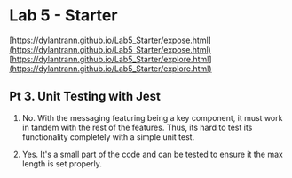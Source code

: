 # Lab 5 - Starter
[https://dylantrann.github.io/Lab5_Starter/expose.html](https://dylantrann.github.io/Lab5_Starter/expose.html) \
[https://dylantrann.github.io/Lab5_Starter/explore.html](https://dylantrann.github.io/Lab5_Starter/explore.html)

## Pt 3. Unit Testing with Jest
1. No. With the messaging featuring being a key component, it must work in tandem with the rest of the features. Thus, its hard to test its functionality completely with a simple unit test.

2. Yes. It's a small part of the code and can be tested to ensure it the max length is set properly.